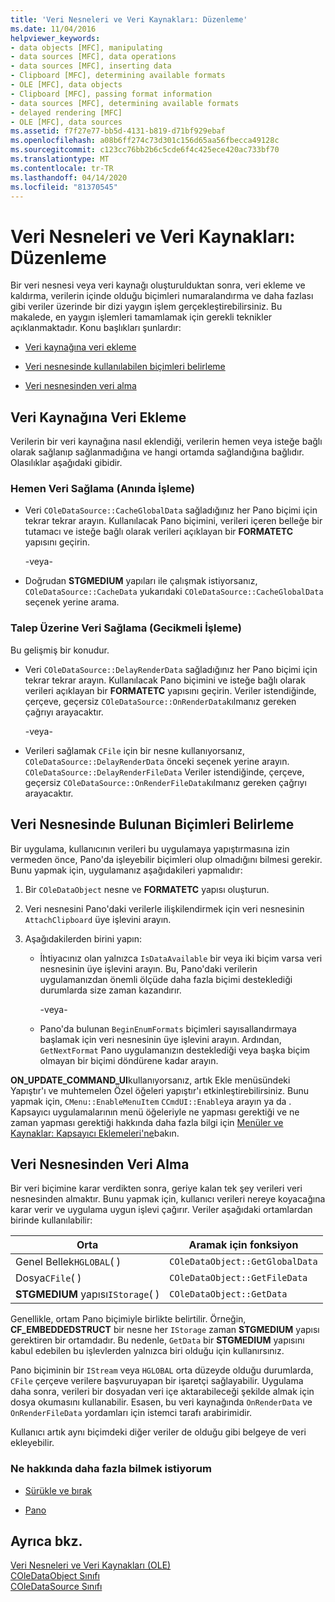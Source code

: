 ```yaml
---
title: 'Veri Nesneleri ve Veri Kaynakları: Düzenleme'
ms.date: 11/04/2016
helpviewer_keywords:
- data objects [MFC], manipulating
- data sources [MFC], data operations
- data sources [MFC], inserting data
- Clipboard [MFC], determining available formats
- OLE [MFC], data objects
- Clipboard [MFC], passing format information
- data sources [MFC], determining available formats
- delayed rendering [MFC]
- OLE [MFC], data sources
ms.assetid: f7f27e77-bb5d-4131-b819-d71bf929ebaf
ms.openlocfilehash: a08b6ff274c73d301c156d65aa56fbecca49128c
ms.sourcegitcommit: c123cc76bb2b6c5cde6f4c425ece420ac733bf70
ms.translationtype: MT
ms.contentlocale: tr-TR
ms.lasthandoff: 04/14/2020
ms.locfileid: "81370545"
---
```

# <a name="data-objects-and-data-sources-manipulation"></a>Veri Nesneleri ve Veri Kaynakları: Düzenleme

Bir veri nesnesi veya veri kaynağı oluşturulduktan sonra, veri ekleme ve kaldırma, verilerin içinde olduğu biçimleri numaralandırma ve daha fazlası gibi veriler üzerinde bir dizi yaygın işlem gerçekleştirebilirsiniz. Bu makalede, en yaygın işlemleri tamamlamak için gerekli teknikler açıklanmaktadır. Konu başlıkları şunlardır:

- [Veri kaynağına veri ekleme](#_core_inserting_data_into_a_data_source)

- [Veri nesnesinde kullanılabilen biçimleri belirleme](#_core_determining_the_formats_available_in_a_data_object)

- [Veri nesnesinden veri alma](#_core_retrieving_data_from_a_data_object)

## <a name="inserting-data-into-a-data-source"></a><a name="_core_inserting_data_into_a_data_source"></a>Veri Kaynağına Veri Ekleme

Verilerin bir veri kaynağına nasıl eklendiği, verilerin hemen veya isteğe bağlı olarak sağlanıp sağlanmadığına ve hangi ortamda sağlandığına bağlıdır. Olasılıklar aşağıdaki gibidir.

### <a name="supplying-data-immediately-immediate-rendering"></a>Hemen Veri Sağlama (Anında İşleme)

- Veri `COleDataSource::CacheGlobalData` sağladığınız her Pano biçimi için tekrar tekrar arayın. Kullanılacak Pano biçimini, verileri içeren belleğe bir tutamacı ve isteğe bağlı olarak verileri açıklayan bir **FORMATETC** yapısını geçirin.

     -veya-

- Doğrudan **STGMEDIUM** yapıları ile çalışmak istiyorsanız, `COleDataSource::CacheData` yukarıdaki `COleDataSource::CacheGlobalData` seçenek yerine arama.

### <a name="supplying-data-on-demand-delayed-rendering"></a>Talep Üzerine Veri Sağlama (Gecikmeli İşleme)

Bu gelişmiş bir konudur.

- Veri `COleDataSource::DelayRenderData` sağladığınız her Pano biçimi için tekrar tekrar arayın. Kullanılacak Pano biçimini ve isteğe bağlı olarak verileri açıklayan bir **FORMATETC** yapısını geçirin. Veriler istendiğinde, çerçeve, geçersiz `COleDataSource::OnRenderData`kılmanız gereken çağrıyı arayacaktır.

     -veya-

- Verileri sağlamak `CFile` için bir nesne kullanıyorsanız, `COleDataSource::DelayRenderData` önceki seçenek yerine arayın. `COleDataSource::DelayRenderFileData` Veriler istendiğinde, çerçeve, geçersiz `COleDataSource::OnRenderFileData`kılmanız gereken çağrıyı arayacaktır.

## <a name="determining-the-formats-available-in-a-data-object"></a><a name="_core_determining_the_formats_available_in_a_data_object"></a>Veri Nesnesinde Bulunan Biçimleri Belirleme

Bir uygulama, kullanıcının verileri bu uygulamaya yapıştırmasına izin vermeden önce, Pano'da işleyebilir biçimleri olup olmadığını bilmesi gerekir. Bunu yapmak için, uygulamanız aşağıdakileri yapmalıdır:

1. Bir `COleDataObject` nesne ve **FORMATETC** yapısı oluşturun.

1. Veri nesnesini Pano'daki verilerle ilişkilendirmek için veri nesnesinin `AttachClipboard` üye işlevini arayın.

1. Aşağıdakilerden birini yapın:

   - İhtiyacınız olan yalnızca `IsDataAvailable` bir veya iki biçim varsa veri nesnesinin üye işlevini arayın. Bu, Pano'daki verilerin uygulamanızdan önemli ölçüde daha fazla biçimi desteklediği durumlarda size zaman kazandırır.

     \-veya-

   - Pano'da bulunan `BeginEnumFormats` biçimleri sayısallandırmaya başlamak için veri nesnesinin üye işlevini arayın. Ardından, `GetNextFormat` Pano uygulamanızın desteklediği veya başka biçim olmayan bir biçimi döndürene kadar arayın.

**ON_UPDATE_COMMAND_UI**kullanıyorsanız, artık Ekle menüsündeki Yapıştır'ı ve muhtemelen Özel öğeleri yapıştır'ı etkinleştirebilirsiniz. Bunu yapmak için, `CMenu::EnableMenuItem` `CCmdUI::Enable`ya arayın ya da . Kapsayıcı uygulamalarının menü öğeleriyle ne yapması gerektiği ve ne zaman yapması gerektiği hakkında daha fazla bilgi için [Menüler ve Kaynaklar: Kapsayıcı Eklemeleri'ne](../mfc/menus-and-resources-container-additions.md)bakın.

## <a name="retrieving-data-from-a-data-object"></a><a name="_core_retrieving_data_from_a_data_object"></a>Veri Nesnesinden Veri Alma

Bir veri biçimine karar verdikten sonra, geriye kalan tek şey verileri veri nesnesinden almaktır. Bunu yapmak için, kullanıcı verileri nereye koyacağına karar verir ve uygulama uygun işlevi çağırır. Veriler aşağıdaki ortamlardan birinde kullanılabilir:

|Orta|Aramak için fonksiyon|
|------------|----------------------|
|Genel Bellek`HGLOBAL`( )|`COleDataObject::GetGlobalData`|
|Dosya`CFile`( )|`COleDataObject::GetFileData`|
|**STGMEDIUM** yapısı`IStorage`( )|`COleDataObject::GetData`|

Genellikle, ortam Pano biçimiyle birlikte belirtilir. Örneğin, **CF_EMBEDDEDSTRUCT** bir nesne her `IStorage` zaman **STGMEDIUM** yapısı gerektiren bir ortamdadır. Bu nedenle, `GetData` bir **STGMEDIUM** yapısını kabul edebilen bu işlevlerden yalnızca biri olduğu için kullanırsınız.

Pano biçiminin bir `IStream` veya `HGLOBAL` orta düzeyde olduğu durumlarda, `CFile` çerçeve verilere başvuruyapan bir işaretçi sağlayabilir. Uygulama daha sonra, verileri bir dosyadan veri içe aktarabileceği şekilde almak için dosya okumasını kullanabilir. Esasen, bu veri kaynağında `OnRenderData` ve `OnRenderFileData` yordamları için istemci tarafı arabirimidir.

Kullanıcı artık aynı biçimdeki diğer veriler de olduğu gibi belgeye de veri ekleyebilir.

### <a name="what-do-you-want-to-know-more-about"></a>Ne hakkında daha fazla bilmek istiyorum

- [Sürükle ve bırak](../mfc/drag-and-drop-ole.md)

- [Pano](../mfc/clipboard.md)

## <a name="see-also"></a>Ayrıca bkz.

[Veri Nesneleri ve Veri Kaynakları (OLE)](../mfc/data-objects-and-data-sources-ole.md)<br/>
[COleDataObject Sınıfı](../mfc/reference/coledataobject-class.md)<br/>
[COleDataSource Sınıfı](../mfc/reference/coledatasource-class.md)
